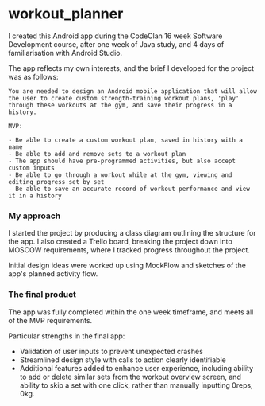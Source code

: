 # workout_planner

I created this Android app during the CodeClan 16 week Software Development course, after one week of Java study, and 4 days of familiarisation with Android Studio.

The app reflects my own interests, and the brief I developed for the project was as follows:

```
You are needed to design an Android mobile application that will allow the user to create custom strength-training workout plans, 'play' through these workouts at the gym, and save their progress in a history.

MVP:

- Be able to create a custom workout plan, saved in history with a name
- Be able to add and remove sets to a workout plan
- The app should have pre-programmed activities, but also accept custom inputs
- Be able to go through a workout while at the gym, viewing and editing progress set by set
- Be able to save an accurate record of workout performance and view it in a history

```

### My approach

I started the project by producing a class diagram outlining the structure for the app. I also created a Trello board, breaking the project down into MOSCOW requirements, where I tracked progress throughout the project.

Initial design ideas were worked up using MockFlow and sketches of the app's planned activity flow.

### The final product

The app was fully completed within the one week timeframe, and meets all of the MVP requirements. 

Particular strengths in the final app:

- Validation of user inputs to prevent unexpected crashes
- Streamlined design style with calls to action clearly identifiable
- Additional features added to enhance user experience, including ability to add or delete similar sets from the workout overview screen, and ability to skip a set with one click, rather than manually inputting 0reps, 0kg.


